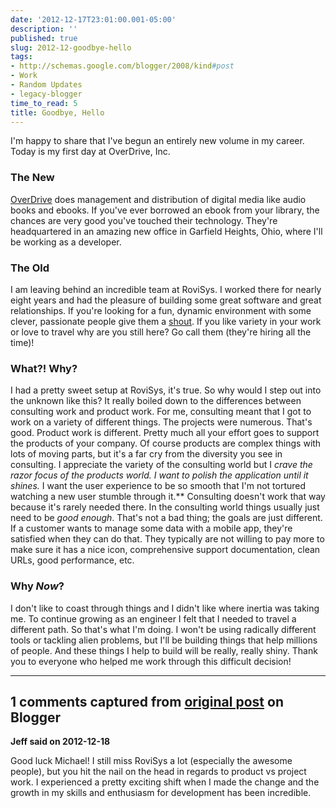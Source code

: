 ```yaml
---
date: '2012-12-17T23:01:00.001-05:00'
description: ''
published: true
slug: 2012-12-goodbye-hello
tags:
- http://schemas.google.com/blogger/2008/kind#post
- Work
- Random Updates
- legacy-blogger
time_to_read: 5
title: Goodbye, Hello
---
```



I'm happy to share that I've begun an entirely new volume in my career. Today is my first day at OverDrive, Inc.<h3>The New</h3>
<a href="http://overdrive.com/">OverDrive</a>&nbsp;does management and distribution of digital media like audio books and ebooks. If you've ever borrowed an ebook from your library, the chances are very good you've touched their technology.
They're headquartered in an amazing new office in Garfield Heights, Ohio, where I'll be working as a developer.<h3>The Old</h3>
I am leaving behind an incredible team at RoviSys. I worked there for nearly eight years and had the pleasure of building some great software and great relationships.
If you're looking for a fun, dynamic environment with some clever, passionate people give them a <a href="http://www.rovisys.com/Careers/Careers.aspx">shout</a>. If you like variety in your work or love to travel why are you still here? Go call them (they're hiring all the time)!<h3>What?! Why?</h3>
I had a pretty sweet setup at RoviSys, it's true. So why would I step out into the unknown like this? It really boiled down to the differences between consulting work and product work.
For me, consulting meant that I got to work on a variety of different things. The projects were numerous. That's good.
Product work is different. Pretty much all your effort goes to support the products of your company. Of course products are complex things with lots of moving parts, but it's a far cry from the diversity you see in consulting.
I appreciate the variety of the consulting world but I *crave *the razor focus of the products world. I want to polish the application until it shines.** I want the user experience to be so smooth that I'm not tortured watching a new user stumble through it.** Consulting doesn't work that way because it's rarely needed there. 
In the consulting world things usually just need to be *good enough*. That's not a bad thing; the goals are just different. If a customer wants to manage some data with a mobile app, they're satisfied when they can do that. They typically are not willing to pay more to make sure it has a nice icon, comprehensive support documentation, clean URLs, good performance, etc.<h3>Why *Now*?</h3>
I don't like to coast through things and I didn't like where inertia was taking me. To continue growing as an engineer I felt that I needed to travel a different path. So that's what I'm doing. I won't be using radically different tools or tackling alien problems, but I'll be building things that help millions of people. And these things I help to build will be really, really shiny.
Thank you to everyone who helped me work through this difficult decision!

---

## 1 comments captured from [original post](https://blog.wassupy.com/2012/12/goodbye-hello.html) on Blogger

**Jeff said on 2012-12-18**

Good luck Michael! I still miss RoviSys a lot (especially the awesome people), but you hit the nail on the head in regards to product vs project work. I experienced a pretty exciting shift when I made the change and the growth in my skills and enthusiasm for development has been incredible.


